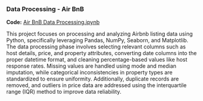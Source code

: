 ### **Data Processing - Air BnB**
**Code:** [Air BnB Data Processing.ipynb](https://github.com/Mubadiul/Data-Analyst-Portfolio/blob/main/airbnb_data_processing.ipynb)

This project focuses on processing and analyzing Airbnb listing data using Python, specifically leveraging Pandas, NumPy, Seaborn, and Matplotlib. The data processing phase involves selecting relevant columns such as host details, price, and property attributes, converting date columns into the proper datetime format, and cleaning percentage-based values like host response rates. Missing values are handled using mode and median imputation, while categorical inconsistencies in property types are standardized to ensure uniformity. Additionally, duplicate records are removed, and outliers in price data are addressed using the interquartile range (IQR) method to improve data reliability.
